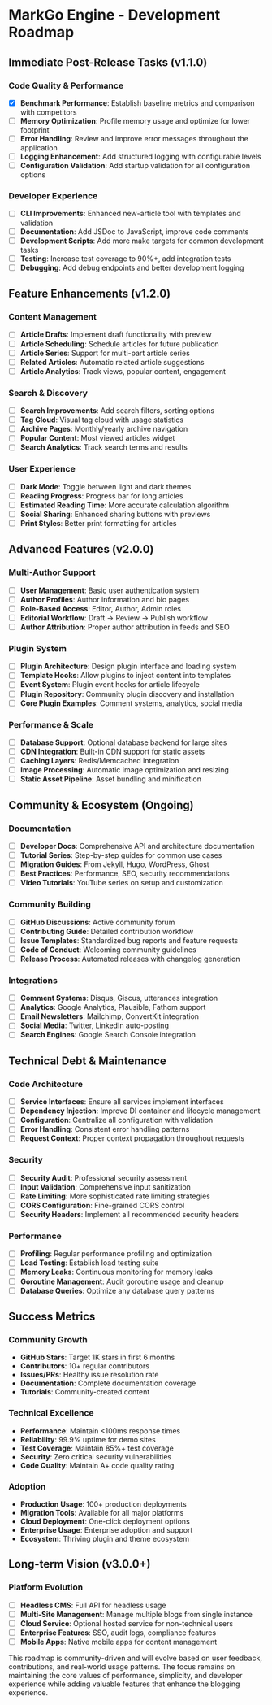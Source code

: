 # MarkGo Engine - Development Roadmap

## Immediate Post-Release Tasks (v1.1.0)

### Code Quality & Performance
- [x] **Benchmark Performance**: Establish baseline metrics and comparison with competitors
- [ ] **Memory Optimization**: Profile memory usage and optimize for lower footprint
- [ ] **Error Handling**: Review and improve error messages throughout the application
- [ ] **Logging Enhancement**: Add structured logging with configurable levels
- [ ] **Configuration Validation**: Add startup validation for all configuration options

### Developer Experience
- [ ] **CLI Improvements**: Enhanced new-article tool with templates and validation
- [ ] **Documentation**: Add JSDoc to JavaScript, improve code comments
- [ ] **Development Scripts**: Add more make targets for common development tasks
- [ ] **Testing**: Increase test coverage to 90%+, add integration tests
- [ ] **Debugging**: Add debug endpoints and better development logging

## Feature Enhancements (v1.2.0)

### Content Management
- [ ] **Article Drafts**: Implement draft functionality with preview
- [ ] **Article Scheduling**: Schedule articles for future publication
- [ ] **Article Series**: Support for multi-part article series
- [ ] **Related Articles**: Automatic related article suggestions
- [ ] **Article Analytics**: Track views, popular content, engagement

### Search & Discovery
- [ ] **Search Improvements**: Add search filters, sorting options
- [ ] **Tag Cloud**: Visual tag cloud with usage statistics  
- [ ] **Archive Pages**: Monthly/yearly archive navigation
- [ ] **Popular Content**: Most viewed articles widget
- [ ] **Search Analytics**: Track search terms and results

### User Experience
- [ ] **Dark Mode**: Toggle between light and dark themes
- [ ] **Reading Progress**: Progress bar for long articles
- [ ] **Estimated Reading Time**: More accurate calculation algorithm
- [ ] **Social Sharing**: Enhanced sharing buttons with previews
- [ ] **Print Styles**: Better print formatting for articles

## Advanced Features (v2.0.0)

### Multi-Author Support
- [ ] **User Management**: Basic user authentication system
- [ ] **Author Profiles**: Author information and bio pages
- [ ] **Role-Based Access**: Editor, Author, Admin roles
- [ ] **Editorial Workflow**: Draft → Review → Publish workflow
- [ ] **Author Attribution**: Proper author attribution in feeds and SEO

### Plugin System
- [ ] **Plugin Architecture**: Design plugin interface and loading system
- [ ] **Template Hooks**: Allow plugins to inject content into templates
- [ ] **Event System**: Plugin event hooks for article lifecycle
- [ ] **Plugin Repository**: Community plugin discovery and installation
- [ ] **Core Plugin Examples**: Comment systems, analytics, social media

### Performance & Scale
- [ ] **Database Support**: Optional database backend for large sites
- [ ] **CDN Integration**: Built-in CDN support for static assets
- [ ] **Caching Layers**: Redis/Memcached integration
- [ ] **Image Processing**: Automatic image optimization and resizing
- [ ] **Static Asset Pipeline**: Asset bundling and minification

## Community & Ecosystem (Ongoing)

### Documentation
- [ ] **Developer Docs**: Comprehensive API and architecture documentation
- [ ] **Tutorial Series**: Step-by-step guides for common use cases
- [ ] **Migration Guides**: From Jekyll, Hugo, WordPress, Ghost
- [ ] **Best Practices**: Performance, SEO, security recommendations
- [ ] **Video Tutorials**: YouTube series on setup and customization

### Community Building
- [ ] **GitHub Discussions**: Active community forum
- [ ] **Contributing Guide**: Detailed contribution workflow
- [ ] **Issue Templates**: Standardized bug reports and feature requests
- [ ] **Code of Conduct**: Welcoming community guidelines
- [ ] **Release Process**: Automated releases with changelog generation

### Integrations
- [ ] **Comment Systems**: Disqus, Giscus, utterances integration
- [ ] **Analytics**: Google Analytics, Plausible, Fathom support
- [ ] **Email Newsletters**: Mailchimp, ConvertKit integration
- [ ] **Social Media**: Twitter, LinkedIn auto-posting
- [ ] **Search Engines**: Google Search Console integration

## Technical Debt & Maintenance

### Code Architecture
- [ ] **Service Interfaces**: Ensure all services implement interfaces
- [ ] **Dependency Injection**: Improve DI container and lifecycle management
- [ ] **Configuration**: Centralize all configuration with validation
- [ ] **Error Handling**: Consistent error handling patterns
- [ ] **Request Context**: Proper context propagation throughout requests

### Security
- [ ] **Security Audit**: Professional security assessment
- [ ] **Input Validation**: Comprehensive input sanitization
- [ ] **Rate Limiting**: More sophisticated rate limiting strategies
- [ ] **CORS Configuration**: Fine-grained CORS control
- [ ] **Security Headers**: Implement all recommended security headers

### Performance
- [ ] **Profiling**: Regular performance profiling and optimization
- [ ] **Load Testing**: Establish load testing suite
- [ ] **Memory Leaks**: Continuous monitoring for memory leaks
- [ ] **Goroutine Management**: Audit goroutine usage and cleanup
- [ ] **Database Queries**: Optimize any database query patterns

## Success Metrics

### Community Growth
- **GitHub Stars**: Target 1K stars in first 6 months
- **Contributors**: 10+ regular contributors
- **Issues/PRs**: Healthy issue resolution rate
- **Documentation**: Complete documentation coverage
- **Tutorials**: Community-created content

### Technical Excellence
- **Performance**: Maintain <100ms response times
- **Reliability**: 99.9% uptime for demo sites
- **Test Coverage**: Maintain 85%+ test coverage
- **Security**: Zero critical security vulnerabilities
- **Code Quality**: Maintain A+ code quality rating

### Adoption
- **Production Usage**: 100+ production deployments
- **Migration Tools**: Available for all major platforms
- **Cloud Deployment**: One-click deployment options
- **Enterprise Usage**: Enterprise adoption and support
- **Ecosystem**: Thriving plugin and theme ecosystem

## Long-term Vision (v3.0.0+)

### Platform Evolution
- [ ] **Headless CMS**: Full API for headless usage
- [ ] **Multi-Site Management**: Manage multiple blogs from single instance
- [ ] **Cloud Service**: Optional hosted service for non-technical users
- [ ] **Enterprise Features**: SSO, audit logs, compliance features
- [ ] **Mobile Apps**: Native mobile apps for content management

This roadmap is community-driven and will evolve based on user feedback, contributions, and real-world usage patterns. The focus remains on maintaining the core values of performance, simplicity, and developer experience while adding valuable features that enhance the blogging experience.